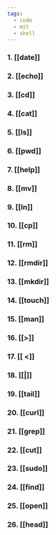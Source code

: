```yaml
---
tags:
  - code
  - mit
  - shell
---
```

### 1. [[date]]
### 2. [[echo]]
### 3. [[cd]]
### 4. [[cat]]
### 5. [[ls]]
### 6. [[pwd]]
### 7. [[help]]
### 8. [[mv]]
### 9. [[ln]]
### 10. [[cp]]
### 11. [[rm]]
### 12. [[rmdir]]
### 13. [[mkdir]]
### 14. [[touch]]
### 15. [[man]]
### 16. [[>]]
### 17. [[ <]]
### 18. [[|]]
### 19. [[tail]]
### 20. [[curl]]
### 21. [[grep]]
### 22. [[cut]]
### 23. [[sudo]]
### 24. [[find]]
### 25. [[open]]
### 26. [[head]]
